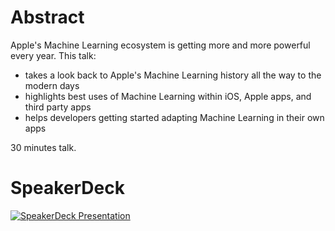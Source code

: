 # Abstract
Apple's Machine Learning ecosystem is getting more and more powerful every year. This talk:  

- takes a look back to Apple's Machine Learning history all the way to the modern days
- highlights best uses of Machine Learning within iOS, Apple apps, and third party apps
- helps developers getting started adapting Machine Learning in their own apps

30 minutes talk.

# SpeakerDeck
[![SpeakerDeck Presentation]()]()